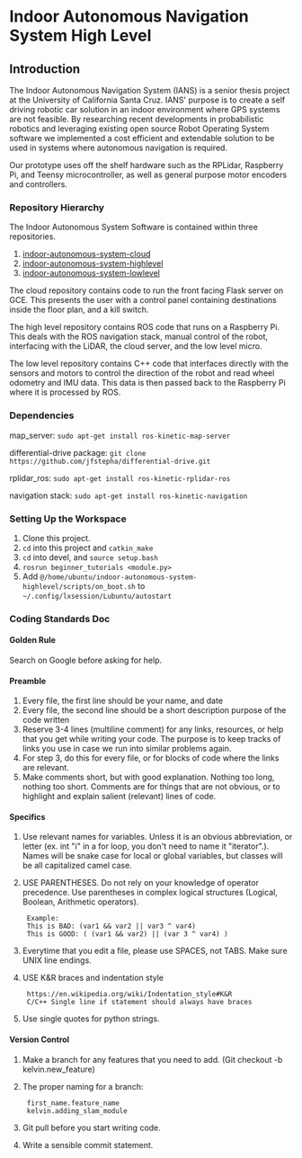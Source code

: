 # Indoor Autonomous Navigation System High Level

## Introduction

The Indoor Autonomous Navigation System (IANS) is a senior thesis project at the University of California Santa Cruz. IANS' purpose is to create a self driving robotic car solution in an indoor environment where GPS systems are not feasible. By researching recent developments in probabilistic robotics and leveraging existing open source Robot Operating System software we implemented a cost efficient and extendable solution to be used in systems where autonomous navigation is required.

Our prototype uses off the shelf hardware such as the RPLidar, Raspberry Pi, and Teensy microcontroller, as well as general purpose motor encoders and controllers. 


### Repository Hierarchy

The Indoor Autonomous System Software is contained within three repositories.

1. [indoor-autonomous-system-cloud](https://github.com/thedch/indoor-autonomous-system-cloud)
1. [indoor-autonomous-system-highlevel](https://github.com/thedch/indoor-autonomous-system-highlevel)
1. [indoor-autonomous-system-lowlevel](https://github.com/thedch/indoor-autonomous-system-lowlevel)

The cloud repository contains code to run the front facing Flask server on GCE. This presents the user with a control panel containing destinations inside the floor plan, and a kill switch.

The high level repository contains ROS code that runs on a Raspberry Pi. This deals with the ROS navigation stack, manual control of the robot, interfacing with the LiDAR, the cloud server, and the low level micro.

The low level repository contains C++ code that interfaces directly with the sensors and motors to control the direction of the robot and read wheel odometry and IMU data. This data is then passed back to the Raspberry Pi where it is processed by ROS.

### Dependencies
map_server: `sudo apt-get install ros-kinetic-map-server`

differential-drive package: `git clone https://github.com/jfstepha/differential-drive.git`

rplidar_ros: `sudo apt-get install ros-kinetic-rplidar-ros`

navigation stack: `sudo apt-get install ros-kinetic-navigation`

### Setting Up the Workspace
1. Clone this project.
1. `cd` into this project and `catkin_make`
1. `cd` into devel, and `source setup.bash`
1. `rosrun beginner_tutorials <module.py>`
1. Add `@/home/ubuntu/indoor-autonomous-system-highlevel/scripts/on_boot.sh` to  `~/.config/lxsession/Lubuntu/autostart`

### Coding Standards Doc

#### Golden Rule
Search on Google before asking for help.

#### Preamble
1. Every file, the first line should be your name, and date
2. Every file, the second line should be a short description purpose of the code written
3. Reserve 3-4 lines (multiline comment) for any links, resources, or help that you get while writing your code. The purpose is to keep tracks of links you use in case we run into similar problems again.
4. For step 3, do this for every file, or for blocks of code where the links are relevant.
5. Make comments short, but with good explanation. Nothing too long, nothing too short. Comments are for things that are not obvious, or to highlight and explain salient (relevant) lines of code.

#### Specifics
1. Use relevant names for variables. Unless it is an obvious abbreviation, or letter (ex. int "i" in a for loop, you don't need to name it "iterator".). Names will be snake case for local or global variables, but classes will be all capitalized camel case.
2. USE PARENTHESES. Do not rely on your knowledge of operator precedence. Use parentheses in complex logical structures (Logical, Boolean, Arithmetic operators).

		Example:
		This is BAD: (var1 && var2 || var3 ^ var4)
		This is GOOD: ( (var1 && var2) || (var 3 ^ var4) )

3. Everytime that you edit a file, please use SPACES, not TABS. Make sure UNIX line endings.


4. USE K&R braces and indentation style

		https://en.wikipedia.org/wiki/Indentation_style#K&R
		C/C++ Single line if statement should always have braces

5. Use single quotes for python strings.

#### Version Control

1. Make a branch for any features that you need to add. (Git checkout -b kelvin.new_feature)

2. The proper naming for a branch:

		first_name.feature_name
		kelvin.adding_slam_module

3. Git pull before you start writing code.
4. Write a sensible commit statement.
